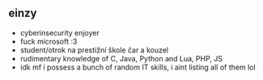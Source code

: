 ## einzy
- cyberinsecurity enjoyer
- fuck microsoft :3
- student/otrok na prestižní škole čar a kouzel
- rudimentary knowledge of C, Java, Python and Lua, PHP, JS
- idk mf i possess a bunch of random IT skills, i aint listing all of them lol
